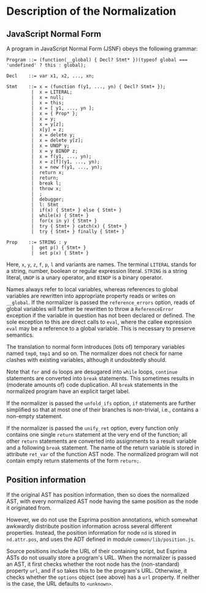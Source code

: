 Description of the Normalization
================================


JavaScript Normal Form
----------------------

A program in JavaScript Normal Form (JSNF) obeys the following grammar:

    Program ::= (function(__global) { Decl? Stmt* })(typeof global === 'undefined' ? this : global);
    
    Decl    ::= var x1, x2, ..., xn;
    
    Stmt    ::= x = (function f(y1, ..., yn) { Decl? Stmt+ });
             |  x = LITERAL;
             |  x = null;
             |  x = this;
             |  x = [ y1, ..., yn ];
             |  x = { Prop* };
             |  x = y;
             |  x = y[z];
             |  x[y] = z;
             |  x = delete y;
             |  x = delete y[z];
             |  x = UNOP y;
             |  x = y BINOP z;
             |  x = f(y1, ..., yn);
             |  x = z[f](y1, ..., yn);
             |  x = new f(y1, ..., yn);
             |  return x;
             |  return;
             |  break l;
             |  throw x;
             |  ;
             |  debugger;
             |  l: Stmt
             |  if(x) { Stmt+ } else { Stmt+ }
             |  while(x) { Stmt+ }
             |  for(x in y) { Stmt+ }
             |  try { Stmt+ } catch(x) { Stmt+ }
             |  try { Stmt+ } finally { Stmt+ }
             
    Prop    ::= STRING : y
             |  get p() { Stmt+ }
             |  set p(x) { Stmt+ }
             
Here, `x`, `y`, `z`, `f`, `p`, `l` and variants are names. The terminal `LITERAL` stands for a string, number, boolean or regular expression literal.
`STRING` is a string literal, `UNOP` is a unary operator, and `BINOP` is a binary operator.

Names always refer to local variables, whereas references to global variables are rewritten into appropriate property reads or writes on `__global`.
If the normalizer is passed the `reference_errors` option, reads of global variables will further be rewritten to throw a `ReferenceError` exception if the variable in question has not been declared or defined.
The sole exception to this are direct calls to `eval`, where the callee expression `eval` may be a reference to a global variable.
This is necessary to preserve semantics.

The translation to normal form introduces (lots of) temporary variables named `tmp0`, `tmp1` and so on. The normalizer does not check for name clashes with existing variables, although it undoubtedly should.

Note that `for` and `do` loops are desugared into `while` loops, `continue` statements are converted into `break` statements. This sometimes results in (moderate amounts of) code duplication. All `break` statements in the normalized program have an explicit target label.

If the normalizer is passed the `unfold_ifs` option, `if` statements are further simplified so that at most one of their branches is non-trivial, i.e., contains a non-empty statement.

If the normalizer is passed the `unify_ret` option, every function only contains one single `return` statement at the very end of the function; all other `return` statements are converted into assignments to a result variable and a following `break` statement. The name of the return variable is stored in attribute `ret_var` of the function AST node. The normalized program will not contain empty return statements of the form `return;`.



Position information
--------------------

If the original AST has position information, then so does the normalized AST, with every normalized AST node having the same position as the node it originated from.

However, we do not use the Esprima position annotations, which somewhat awkwardly distribute position information across several different properties.
Instead, the position information for node `nd` is stored in `nd.attr.pos`, and uses the ADT defined in module `common/lib/position.js`.

Source positions include the URL of their containing script, but Esprima ASTs do not usually store a program's URL.
When the normalizer is passed an AST, it first checks whether the root node has the (non-standard) property `url`, and if so takes this to be the program's URL.
Otherwise, it checks whether the `options` object (see above) has a `url` property.
If neither is the case, the URL defaults to `<unknown>`.
